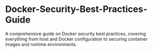 # Docker-Security-Best-Practices-Guide
A comprehensive guide on Docker security best practices, covering everything from host and Docker configuration to securing container images and runtime environments. 
